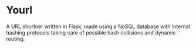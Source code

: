 # Yourl
A URL shortner written in Flask, made using a NoSQL database with internal hashing protocols taking care of possible hash collisions and dynamic routing. 
